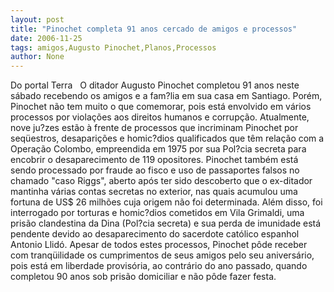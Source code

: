 ```yaml
---
layout: post
title: "Pinochet completa 91 anos cercado de amigos e processos"
date: 2006-11-25
tags: amigos,Augusto Pinochet,Planos,Processos
author: None
---
```



Do portal Terra
&nbsp;
O ditador Augusto Pinochet completou 91 anos neste sábado recebendo os amigos e a fam?lia em sua casa em Santiago. 
Porém, Pinochet não tem muito o que comemorar, pois está envolvido em vários processos por violações aos direitos humanos e corrupção. 
Atualmente, nove ju?zes estão à frente de processos que incriminam Pinochet por seqüestros, desaparições e homic?dios qualificados que têm relação com a Operação Colombo, empreendida em 1975 por sua Pol?cia secreta para encobrir o desaparecimento de 119 opositores. 
Pinochet também está sendo processado por fraude ao fisco e uso de passaportes falsos no chamado \"caso Riggs\", aberto após ter sido descoberto que o ex-ditador mantinha várias contas secretas no exterior, nas quais acumulou uma fortuna de US$ 26 milhões cuja origem não foi determinada. 
Além disso, foi interrogado por torturas e homic?dios cometidos em Vila Grimaldi, uma prisão clandestina da Dina (Pol?cia secreta) e sua perda de imunidade está pendente devido ao desaparecimento do sacerdote católico espanhol Antonio Llidó. 
Apesar de todos estes processos, Pinochet pôde receber com tranqüilidade os cumprimentos de seus amigos pelo seu aniversário, pois está em liberdade provisória, ao contrário do ano passado, quando completou 90 anos sob prisão domiciliar e não pôde fazer festa.  